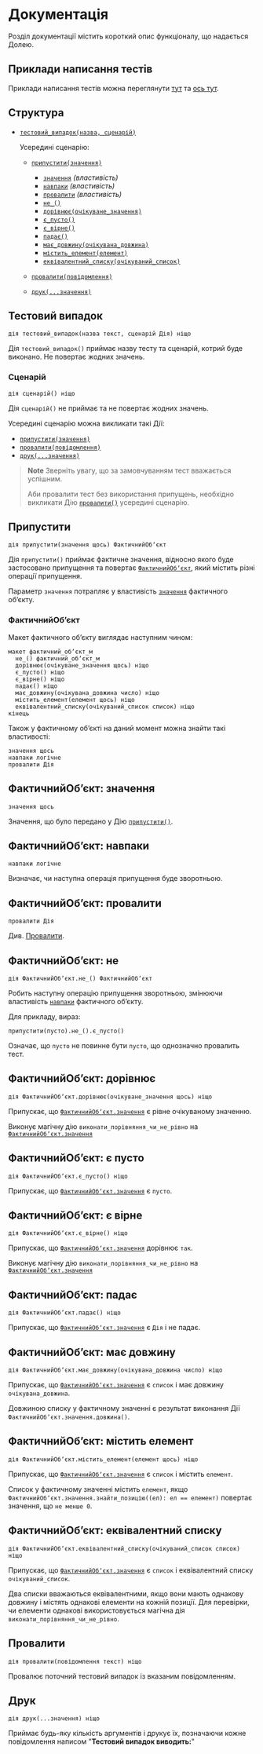 # Документація

Розділ документації містить короткий опис функціоналу,
що надається Долею.

## Приклади написання тестів

Приклади написання тестів можна переглянути
[тут](../%D1%82%D0%B5%D1%81%D1%82%D0%B8/%D1%81%D1%82%D0%B0%D1%80%D1%82.%D1%82%D0%B5%D1%81%D1%82.%D0%BC) та [ось тут](../%D1%82%D0%B5%D1%81%D1%82%D0%B8/%D1%81%D1%82%D0%B0%D1%80%D1%82_%D0%BD%D0%B0%D0%B7%D0%B2%D0%B0%D0%BD%D1%96_%D0%BF%D0%B0%D1%80%D0%B0%D0%BC%D0%B5%D1%82%D1%80%D0%B8.%D1%82%D0%B5%D1%81%D1%82.%D0%BC).

## Структура

- [`тестовий_випадок(назва, сценарій)`](#тестовий-випадок)

  Усередині сценарію:
  - [`припустити(значення)`](#припустити)

    - [`значення`](#фактичнийобʼєкт-значення) *(властивість)*
    - [`навпаки`](#фактичнийобʼєкт-навпаки) *(властивість)*
    - [`провалити`](#фактичнийобʼєкт-провалити) *(властивість)*
    - [`не_()`](#фактичнийобʼєкт-не)
    - [`дорівнює(очікуване_значення)`](#фактичнийобʼєкт-дорівнює)
    - [`є_пусто()`](#фактичнийобʼєкт-є-пусто)
    - [`є_вірне()`](#фактичнийобʼєкт-є-вірне)
    - [`падає()`](#фактичнийобʼєкт-падає)
    - [`має_довжину(очікувана_довжина)`](#фактичнийобʼєкт-має-довжину)
    - [`містить_елемент(елемент)`](#фактичнийобʼєкт-містить-елемент)
    - [`еквівалентний_списку(очікуваний_список)`](#фактичнийобʼєкт-еквівалентний-списку)

  - [`провалити(повідомлення)`](#провалити)
  - [`друк(...значення)`](#друк)

## Тестовий випадок

```mavka
дія тестовий_випадок(назва текст, сценарій Дія) ніщо
```

Дія `тестовий_випадок()` приймає назву тесту та сценарій,
котрий буде виконано. Не повертає жодних значень.

### Сценарій

```mavka
дія сценарій() ніщо
```

Дія `сценарій()` не приймає та не повертає
жодних значень.

Усередині сценарію можна викликати такі Дії:

- [`припустити(значення)`](#припустити)
- [`провалити(повідомлення)`](#провалити)
- [`друк(...значення)`](#друк)

> **Note**
> Зверніть увагу, що за замовчуванням
> тест вважається успішним.
>
> Аби провалити тест без використання
> припущень, необхідно викликати Дію
> [`провалити()`](#провалити) усередині сценарію.

## Припустити

```mavka
дія припустити(значення щось) ФактичнийОбʼєкт
```

Дія `припустити()` приймає фактичне значення, відносно
якого буде застосовано припущення та повертає
[`ФактичнийОбʼєкт`](#фактичнийобʼєкт), який містить різні операції припущення.

Параметр `значення` потрапляє у властивість [`значення`](#фактичнийобʼєкт-значення) фактичного обʼєкту.

### ФактичнийОбʼєкт

Макет фактичного обʼєкту виглядає наступним чином:

```mavka
макет фактичний_обʼєкт_м
  не_() фактичний_обʼєкт_м
  дорівнює(очікуване_значення щось) ніщо
  є_пусто() ніщо
  є_вірне() ніщо
  падає() ніщо
  має_довжину(очікувана_довжина число) ніщо
  містить_елемент(елемент щось) ніщо
  еквівалентний_списку(очікуваний_список список) ніщо
кінець
```

Також у фактичному обʼєкті на даний момент можна знайти
такі властивості:

```mavka
значення щось
навпаки логічне
провалити Дія
```

## ФактичнийОбʼєкт: значення

```mavka
значення щось
```

Значення, що було передано у Дію [`припустити()`](#припустити).

## ФактичнийОбʼєкт: навпаки

```mavka
навпаки логічне
```

Визначає, чи наступна операція припущення буде зворотньою.

## ФактичнийОбʼєкт: провалити

```mavka
провалити Дія
```

Див. [Провалити](#провалити).

## ФактичнийОбʼєкт: не

```mavka
дія ФактичнийОбʼєкт.не_() ФактичнийОбʼєкт
```

Робить наступну операцію припущення зворотньою, змінюючи
властивість [`навпаки`](#фактичнийобʼєкт-навпаки) фактичного обʼєкту.

Для прикладу, вираз:

```mavka
припустити(пусто).не_().є_пусто()
```

Означає, що `пусто` не повинне бути `пусто`, що однозначно провалить тест.

## ФактичнийОбʼєкт: дорівнює

```mavka
дія ФактичнийОбʼєкт.дорівнює(очікуване_значення щось) ніщо
```

Припускає, що [`ФактичнийОбʼєкт.значення`](#фактичнийобʼєкт-значення) є рівне очікуваному значенню.

Виконує магічну дію `виконати_порівняння_чи_не_рівно` на [`ФактичнийОбʼєкт.значення`](#фактичнийобʼєкт-значення)

## ФактичнийОбʼєкт: є пусто

```mavka
дія ФактичнийОбʼєкт.є_пусто() ніщо
```

Припускає, що [`ФактичнийОбʼєкт.значення`](#фактичнийобʼєкт-значення) є `пусто`.

## ФактичнийОбʼєкт: є вірне

```mavka
дія ФактичнийОбʼєкт.є_вірне() ніщо
```

Припускає, що [`ФактичнийОбʼєкт.значення`](#фактичнийобʼєкт-значення) дорівнює `так`.

Виконує магічну дію `виконати_порівняння_чи_не_рівно` на [`ФактичнийОбʼєкт.значення`](#фактичнийобʼєкт-значення)

## ФактичнийОбʼєкт: падає

```mavka
дія ФактичнийОбʼєкт.падає() ніщо
```

Припускає, що [`ФактичнийОбʼєкт.значення`](#фактичнийобʼєкт-значення) є `Дія` і не падає.

## ФактичнийОбʼєкт: має довжину

```mavka
дія ФактичнийОбʼєкт.має_довжину(очікувана_довжина число) ніщо
```

Припускає, що [`ФактичнийОбʼєкт.значення`](#фактичнийобʼєкт-значення) є `список` і має довжину
`очікувана_довжина`.

Довжиною списку у фактичному значенні є результат
виконання Дії `ФактичнийОбʼєкт.значення.довжина()`.

## ФактичнийОбʼєкт: містить елемент

```mavka
дія ФактичнийОбʼєкт.містить_елемент(елемент щось) ніщо
```

Припускає, що [`ФактичнийОбʼєкт.значення`](#фактичнийобʼєкт-значення) є `список` і містить `елемент`.

Список у фактичному значенні містить `елемент`, якщо `ФактичнийОбʼєкт.значення.знайти_позицію((ел): ел == елемент)` повертає значення, що `не менше 0`.

## ФактичнийОбʼєкт: еквівалентний списку

```mavka
дія ФактичнийОбʼєкт.еквівалентний_списку(очікуваний_список список) ніщо
```

Припускає, що [`ФактичнийОбʼєкт.значення`](#фактичнийобʼєкт-значення) є `список`
і еквівалентний списку `очікуваний_список`.

Два списки вважаються еквівалентними, якщо вони мають однакову довжину
і містять однакові елементи на кожній позиції. Для перевірки, чи
елементи однакові використовується магічна дія `виконати_порівняння_чи_не_рівно`.

## Провалити

```mavka
дія провалити(повідомлення текст) ніщо
```

Провалює поточний тестовий випадок із вказаним повідомленням.

## Друк

```mavka
дія друк(...значення) ніщо
```

Приймає будь-яку кількість аргументів і друкує їх,
позначаючи кожне повідомлення написом "**Тестовий випадок виводить:**"
